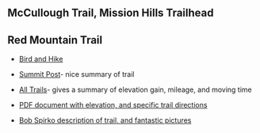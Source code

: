 ## McCullough Trail, Mission Hills Trailhead
## Red Mountain Trail

- [Bird and Hike](https://birdandhike.com/Hike/LAME/BC_RedMtTrail/_RedMtTr.htm)
- [Summit Post](https://www.summitpost.org/red-mountain/781648)- nice summary of trail
- [All Trails](https://www.alltrails.com/explore/recording/red-mountain--69)- gives a summary of elevation gain, mileage, and moving time

- [PDF document with elevation, and specific trail directions](https://www.hikinglasvegas.com/uploads/4/2/0/4/42045421/rbmtn.pdf)
- [Bob Spirko description of trail, and fantastic pictures](http://bobspirko.ca/USTrips/Nevada/RedBlackMtns/RedBlackMtns.htm)
